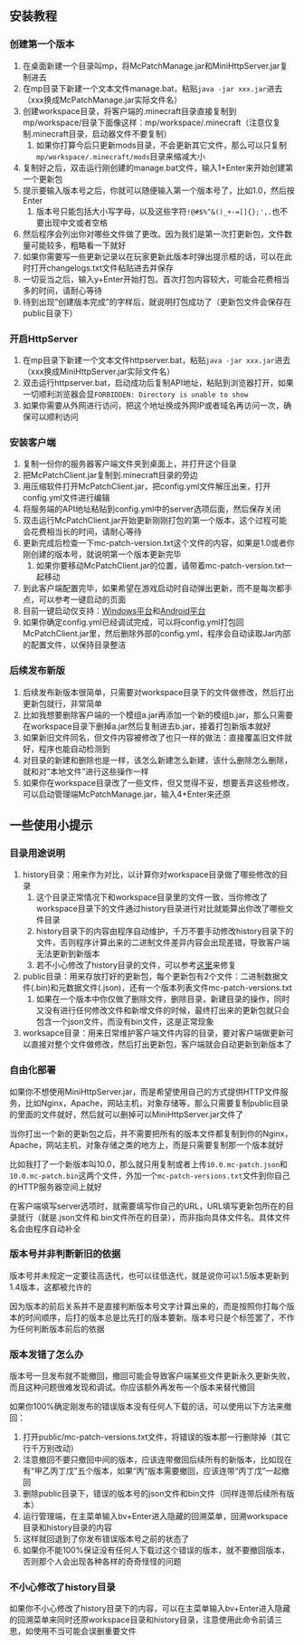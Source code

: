 ## 安装教程

### 创建第一个版本

1. 在桌面新建一个目录叫mp，将McPatchManage.jar和MiniHttpServer.jar复制进去
2. 在mp目录下新建一个文本文件manage.bat，粘贴`java -jar xxx.jar`进去（xxx换成McPatchManage.jar实际文件名）
3. 创建workspace目录，将客户端的.minecraft目录直接复制到mp/workspace/目录下面像这样：mp/workspace/.minecraft（注意仅复制.minecraft目录，启动器文件不要复制）
   1. 如果你打算今后只更新mods目录，不会更新其它文件，那么可以只复制`mp/workspace/.minecraft/mods`目录来缩减大小
4. 复制好之后，双击运行刚创建的manage.bat文件，输入1+Enter来开始创建第一个更新包
5. 提示要输入版本号之后，你就可以随便输入第一个版本号了，比如1.0，然后按Enter
   1. 版本号只能包括大小写字母，以及这些字符`!@#$%^&()_+-=[]{};',.`也不要出现中文或者空格
6. 然后程序会列出你对哪些文件做了更改。因为我们是第一次打更新包，文件数量可能较多，粗略看一下就好
7. 如果你需要写一些更新记录以在玩家更新此版本时弹出提示框的话，可以在此时打开changelogs.txt文件粘贴进去并保存
8. 一切妥当之后，输入y+Enter开始打包。首次打包内容较大，可能会花费相当多的时间，请耐心等待
9. 待到出现“创建版本完成”的字样后，就说明打包成功了（更新包文件会保存在public目录下）

### 开启HttpServer

1. 在mp目录下新建一个文本文件httpserver.bat，粘贴`java -jar xxx.jar`进去（xxx换成MiniHttpServer.jar实际文件名）
2. 双击运行httpserver.bat，启动成功后复制API地址，粘贴到浏览器打开，如果一切顺利浏览器会显`FORBIDDEN: Directory is unable to show`
3. 如果你需要从外网进行访问，把这个地址换成外网IP或者域名再访问一次，确保可以顺利访问

### 安装客户端

1. 复制一份你的服务器客户端文件夹到桌面上，并打开这个目录
2. 把McPatchClient.jar复制到.minecraft目录的旁边
3. 用压缩软件打开McPatchClient.jar，把config.yml文件解压出来，打开config.yml文件进行编辑
4. 将服务端的API地址粘贴到config.yml中的server选项后面，然后保存关闭
5. 双击运行McPatchClient.jar开始更新刚刚打包的第一个版本，这个过程可能会花费相当长的时间，请耐心等待
6. 更新完成后检查一下mc-patch-version.txt这个文件的内容，如果是1.0或者你刚创建的版本号，就说明第一个版本更新完毕
   1. 如果你要移动McPatchClient.jar的位置，请带着mc-patch-version.txt一起移动
7. 到此客户端配置完毕，如果希望在游戏启动时自动弹出更新，而不是每次都手点，可以参考一键启动的页面
8. 目前一键启动仅支持：[Windows平台](javaagent-windows.md)和[Android平台](javaagent-android.md)
9. 如果你确定config.yml已经调试完成，可以将config.yml打包回McPatchClient.jar里，然后删除外部的config.yml，程序会自动读取Jar内部的配置文件，以保持目录整洁

### 后续发布新版

1. 后续发布新版本很简单，只需要对workspace目录下的文件做修改，然后打出更新包就行，非常简单
2. 比如我想要删除客户端的一个模组a.jar再添加一个新的模组b.jar，那么只需要在workspace目录下删掉a.jar然后复制进去b.jar，接着打包新版本就好
3. 如果新旧文件同名，但文件内容被修改了也只一样的做法：直接覆盖旧文件就好，程序也能自动检测到
4. 对目录的新建和删除也是一样，该怎么新建怎么新建，该什么删除怎么删除，就和对“本地文件”进行这些操作一样
5. 如果你在workspace目录改了一些文件，但又觉得不妥，想要丢弃这些修改，可以启动管理端McPatchManage.jar，输入4+Enter来还原

## 一些使用小提示

### 目录用途说明

1. history目录：用来作为对比，以计算你对workspace目录做了哪些修改的目录
   1. 这个目录正常情况下和workspace目录里的文件一致，当你修改了workspace目录下的文件通过history目录进行对比就能算出你改了哪些文件目录
   2. history目录下的内容由程序自动维护，千万不要手动修改history目录下的文件，否则程序计算出来的二进制文件差异内容会出现差错，导致客户端无法更新到新版本
   3. 若不小心修改了history目录的文件，可以参考[这里](#不小心修改了history目录)来修复
2. public目录：用来存放打好的更新包，每个更新包有2个文件：二进制数据文件(.bin)和元数据文件(.json)，还有一个版本列表文件mc-patch-versions.txt
   1. 如果在一个版本中你仅做了删除文件，删除目录，新建目录的操作，同时又没有进行任何修改文件和新增文件的时候，最终打出来的更新包就只会包含一个json文件，而没有bin文件，这是正常现象
3. worksapce目录：用来日常维护客户端文件内容的目录，要对客户端做更新可以直接对整个文件做修改，然后打出更新包，客户端就会自动更新到新版本了

### 自由化部署

如果你不想使用MiniHttpServer.jar，而是希望使用自己的方式提供HTTP文件服务，比如Nginx，Apache，网站主机，对象存储等，那么只需要复制public目录的里面的文件就好，然后就可以删掉可以MiniHttpServer.jar文件了

当你打出一个新的更新包之后，并不需要把所有的版本文件都复制到你的Nginx，Apache，网站主机，对象存储之类的地方上，而是只需要复制那一个版本就好

比如我打了一个新版本叫10.0，那么就只用复制或者上传`10.0.mc-patch.json`和`10.0.mc-patch.bin`这两个文件，外加一个`mc-patch-versions.txt`文件到你自己的HTTP服务器空间上就好

在客户端填写server选项时，就需要填写你自己的URL，URL填写更新包所在的目录就行（就是.json文件和.bin文件所在的目录），而非指向具体文件名。具体文件名会由程序自动补全

### 版本号并非判断新旧的依据

版本号并未规定一定要往高迭代，也可以往低迭代，就是说你可以1.5版本更新到1.4版本，这都被允许的

因为版本的前后关系并不是直接判断版本号文字计算出来的，而是按照你打每个版本的时间顺序，后打的版本总是比先打的版本要新。版本号只是个标签罢了，不作为任何判断版本前后的依据

### 版本发错了怎么办

版本号一旦发布就不能撤回，撤回可能会导致客户端某些文件更新永久更新失败，而且这种问题很难发现和调试。你应该额外再发布一个版本来替代撤回

如果你100%确定刚发布的错误版本没有任何人下载的话，可以使用以下方法来撤回：

1. 打开public/mc-patch-versions.txt文件，将错误的版本那一行删除掉（其它行千万别改动）
2. 注意撤回不要只撤回中间的版本，应该连带撤回后续所有的新版本，比如现在有“甲乙丙丁戊”五个版本，如果“丙”版本需要撤回，应该连带“丙丁戊”一起撤回
3. 删除public目录下，错误的版本号的json文件和bin文件（同样连带后续所有版本）
4. 运行管理端，在主菜单输入bv+Enter进入隐藏的回溯菜单，回溯workspace目录和history目录的内容
5. 这样就回退到了你发布错误版本号之前的状态了
6. 如果你不能100%保证没有任何人下载过这个错误的版本，就不要撤回版本，否则那个人会出现各种各样的奇奇怪怪的问题

### 不小心修改了history目录

如果你不小心修改了history目录下的内容，可以在主菜单输入bv+Enter进入隐藏的回溯菜单来同时还原workspace目录和history目录，注意使用此命令前请三思，如使用不当可能会误删重要文件
